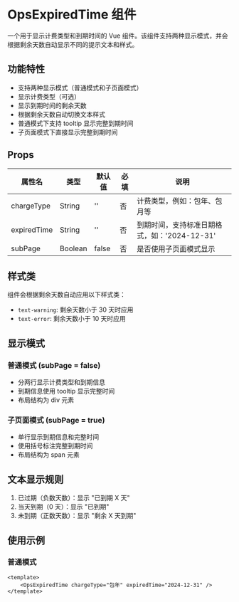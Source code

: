 # OpsExpiredTime 组件

一个用于显示计费类型和到期时间的 Vue 组件。该组件支持两种显示模式，并会根据剩余天数自动显示不同的提示文本和样式。

## 功能特性

-   支持两种显示模式（普通模式和子页面模式）
-   显示计费类型（可选）
-   显示到期时间的剩余天数
-   根据剩余天数自动切换文本样式
-   普通模式下支持 tooltip 显示完整到期时间
-   子页面模式下直接显示完整到期时间

## Props

| 属性名      | 类型    | 默认值 | 必填 | 说明                                         |
| ----------- | ------- | ------ | ---- | -------------------------------------------- |
| chargeType  | String  | ''     | 否   | 计费类型，例如：包年、包月等                 |
| expiredTime | String  | ''     | 否   | 到期时间，支持标准日期格式，如：'2024-12-31' |
| subPage     | Boolean | false  | 否   | 是否使用子页面模式显示                       |

## 样式类

组件会根据剩余天数自动应用以下样式类：

-   `text-warning`: 剩余天数小于 30 天时应用
-   `text-error`: 剩余天数小于 10 天时应用

## 显示模式

### 普通模式 (subPage = false)

-   分两行显示计费类型和到期信息
-   到期信息使用 tooltip 显示完整时间
-   布局结构为 div 元素

### 子页面模式 (subPage = true)

-   单行显示到期信息和完整时间
-   使用括号标注完整到期时间
-   布局结构为 span 元素

## 文本显示规则

1. 已过期（负数天数）：显示 "已到期 X 天"
2. 当天到期（0 天）：显示 "已到期"
3. 未到期（正数天数）：显示 "剩余 X 天到期"

## 使用示例

### 普通模式

```vue
<template>
    <OpsExpiredTime chargeType="包年" expiredTime="2024-12-31" />
</template>
```
